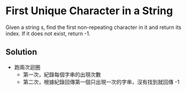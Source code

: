 # First Unique Character in a String

Given a string s, find the first non-repeating character in it and return its index. If it does not exist, return -1.

## Solution

-   跑兩次迴圈
    -   第一次，紀錄每個字串的出現次數
    -   第二次，根據紀錄回傳第一個只出現一次的字串，沒有找到就回傳 -1
